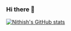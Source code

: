 ### Hi there 👋

[![Nithish's GitHub stats](https://github-readme-stats.vercel.app/api?username=sudo-NithishKarthik)](https://github.com/sudo-NithishKarthik/github-readme-stats)
